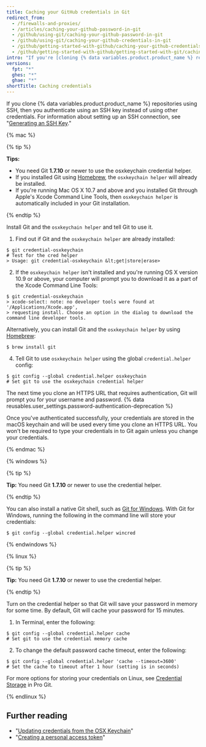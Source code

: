 ```yaml
---
title: Caching your GitHub credentials in Git
redirect_from:
  - /firewalls-and-proxies/
  - /articles/caching-your-github-password-in-git
  - /github/using-git/caching-your-github-password-in-git
  - /github/using-git/caching-your-github-credentials-in-git
  - /github/getting-started-with-github/caching-your-github-credentials-in-git
  - /github/getting-started-with-github/getting-started-with-git/caching-your-github-credentials-in-git
intro: "If you're [cloning {% data variables.product.product_name %} repositories using HTTPS](/github/getting-started-with-github/about-remote-repositories), you can use a credential helper to tell Git to remember your credentials."
versions:
  fpt: "*"
  ghes: "*"
  ghae: "*"
shortTitle: Caching credentials
---
```


If you clone {% data variables.product.product_name %} repositories using SSH, then you authenticate using an SSH key instead of using other credentials. For information about setting up an SSH connection, see "[Generating an SSH Key](/articles/generating-an-ssh-key)."

{% mac %}

{% tip %}

**Tips:**

- You need Git **1.7.10** or newer to use the osxkeychain credential helper.
- If you installed Git using [Homebrew](http://brew.sh/), the `osxkeychain helper` will already be installed.
- If you're running Mac OS X 10.7 and above and you installed Git through Apple's Xcode Command Line Tools, then `osxkeychain helper` is automatically included in your Git installation.

{% endtip %}

Install Git and the `osxkeychain helper` and tell Git to use it.

1. Find out if Git and the `osxkeychain helper` are already installed:

```shell
$ git credential-osxkeychain
# Test for the cred helper
> Usage: git credential-osxkeychain &lt;get|store|erase>
```

2. If the `osxkeychain helper` isn't installed and you're running OS X version 10.9 or above, your computer will prompt you to download it as a part of the Xcode Command Line Tools:

```shell
$ git credential-osxkeychain
> xcode-select: note: no developer tools were found at '/Applications/Xcode.app',
> requesting install. Choose an option in the dialog to download the command line developer tools.
```

Alternatively, you can install Git and the `osxkeychain helper` by using [Homebrew](http://brew.sh/):

```shell
$ brew install git
```

4. Tell Git to use `osxkeychain helper` using the global `credential.helper` config:

```shell
$ git config --global credential.helper osxkeychain
# Set git to use the osxkeychain credential helper
```

The next time you clone an HTTPS URL that requires authentication, Git will prompt you for your username and password. {% data reusables.user_settings.password-authentication-deprecation %}

Once you've authenticated successfully, your credentials are stored in the macOS keychain and will be used every time you clone an HTTPS URL. You won't be required to type your credentials in to Git again unless you change your credentials.

{% endmac %}

{% windows %}

{% tip %}

**Tip:** You need Git **1.7.10** or newer to use the credential helper.

{% endtip %}

You can also install a native Git shell, such as [Git for Windows](https://git-for-windows.github.io/). With Git for Windows, running the following in the command line will store your credentials:

```shell
$ git config --global credential.helper wincred
```

{% endwindows %}

{% linux %}

{% tip %}

**Tip:** You need Git **1.7.10** or newer to use the credential helper.

{% endtip %}

Turn on the credential helper so that Git will save your password in memory for some time. By default, Git will cache your password for 15 minutes.

1. In Terminal, enter the following:

```shell
$ git config --global credential.helper cache
# Set git to use the credential memory cache
```

2. To change the default password cache timeout, enter the following:

```shell
$ git config --global credential.helper 'cache --timeout=3600'
# Set the cache to timeout after 1 hour (setting is in seconds)
```

For more options for storing your credentials on Linux, see [Credential Storage](https://git-scm.com/book/en/v2/Git-Tools-Credential-Storage) in Pro Git.

{% endlinux %}

## Further reading

- "[Updating credentials from the OSX Keychain](/articles/updating-credentials-from-the-osx-keychain/)"
- "[Creating a personal access token](/github/authenticating-to-github/creating-a-personal-access-token)"
